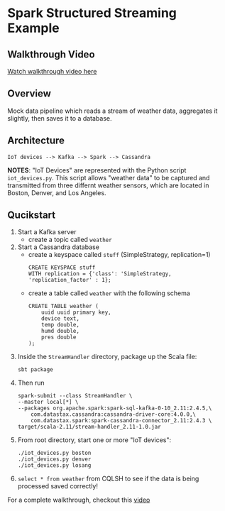 # Spark Structured Streaming Example

## Walkthrough Video

[Watch walkthrough video here](https://youtu.be/CGT8v8_9i2g)

## Overview

Mock data pipeline which reads a stream of weather data, aggregates it slightly, then saves it to a database.

## Architecture

	IoT devices --> Kafka --> Spark --> Cassandra  

**NOTES**: "IoT Devices" are represented with the Python script `iot_devices.py`. This script allows "weather data" to be captured and transmitted from three differnt weather sensors, which are located in Boston, Denver, and Los Angeles. 

## Qucikstart

1. Start a Kafka server
	* create a topic called `weather`
1. Start a Cassandra database
	* create a keyspace called `stuff` (SimpleStrategy, replication=1)
		```
		CREATE KEYSPACE stuff
		WITH replication = {'class': 'SimpleStrategy, 'replication_factor' : 1};
		```
	* create a table called `weather` with the following schema
		```
		CREATE TABLE weather (
			uuid uuid primary key,
			device text,
			temp double,
			humd double,
			pres double
		);
	  ```
1. Inside the `StreamHandler` directory, package up the Scala file:
	```
	sbt package
	```
1. Then run
	``` 
	spark-submit --class StreamHandler \
	--master local[*] \
	--packages org.apache.spark:spark-sql-kafka-0-10_2.11:2.4.5,\
		com.datastax.cassandra:cassandra-driver-core:4.0.0,\
		com.datastax.spark:spark-cassandra-connector_2.11:2.4.3 \
	target/scala-2.11/stream-handler_2.11-1.0.jar
	```
1. From root directory, start one or more "IoT devices":
	```
	./iot_devices.py boston
	./iot_devices.py denver
	./iot_devices.py losang
	```
1. `select * from weather` from CQLSH to see if the data is being processed saved correctly!

For a complete walkthrough, checkout this [video](https://youtu.be/CGT8v8_9i2g)